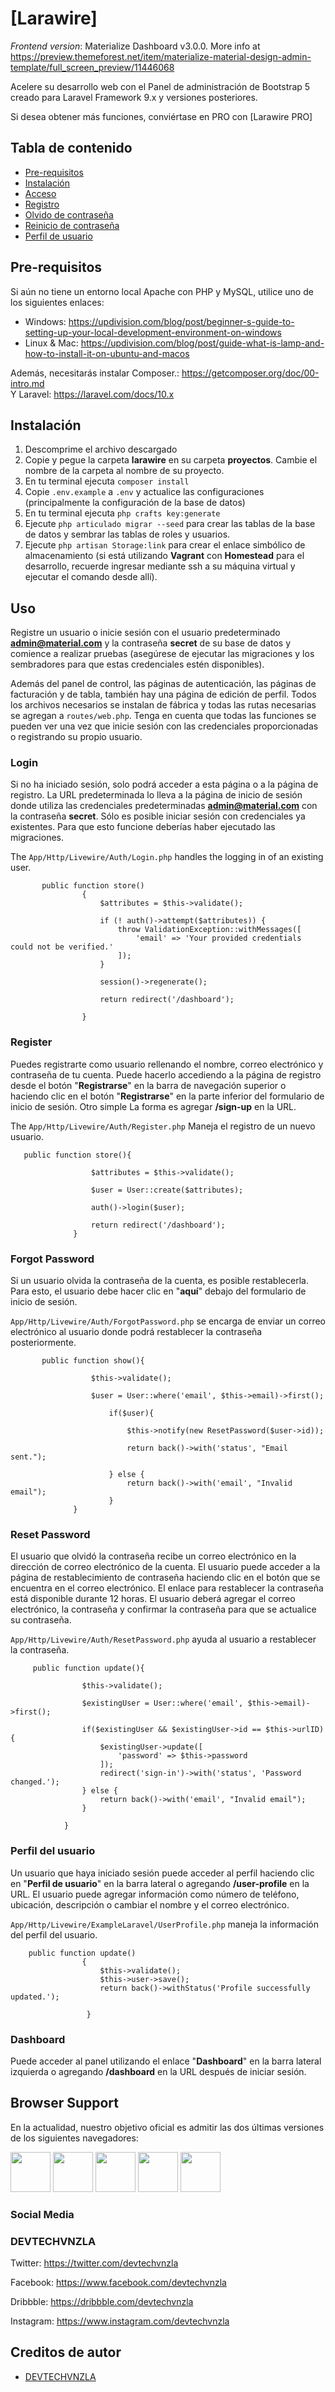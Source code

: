 # [Larawire]

*Frontend version*: Materialize Dashboard v3.0.0. More info at https://preview.themeforest.net/item/materialize-material-design-admin-template/full_screen_preview/11446068

Acelere su desarrollo web con el Panel de administración de Bootstrap 5 creado para Laravel Framework 9.x y versiones posteriores.

Si desea obtener más funciones, conviértase en PRO con [Larawire PRO]

## Tabla de contenido
* [Pre-requisitos](#pre-requisitos)
* [Instalación](#instalación)
* [Acceso](#login)
* [Registro](#register)
* [Olvido de contraseña](#forgot-password)
* [Reinicio de contraseña](#reset-password)
* [Perfil de usuario](#user-profile)

## Pre-requisitos

Si aún no tiene un entorno local Apache con PHP y MySQL, utilice uno de los siguientes enlaces:

 - Windows: https://updivision.com/blog/post/beginner-s-guide-to-setting-up-your-local-development-environment-on-windows
 - Linux & Mac: https://updivision.com/blog/post/guide-what-is-lamp-and-how-to-install-it-on-ubuntu-and-macos

Además, necesitarás instalar Composer.: https://getcomposer.org/doc/00-intro.md  
Y Laravel: https://laravel.com/docs/10.x

## Instalación
1. Descomprime el archivo descargado
2. Copie y pegue la carpeta **larawire** en su carpeta **proyectos**. Cambie el nombre de la carpeta al nombre de su proyecto.
3. En tu terminal ejecuta `composer install`
4. Copie `.env.example` a `.env` y actualice las configuraciones (principalmente la configuración de la base de datos)
5. En tu terminal ejecuta `php crafts key:generate`
6. Ejecute `php articulado migrar --seed` para crear las tablas de la base de datos y sembrar las tablas de roles y usuarios.
7. Ejecute `php artisan Storage:link` para crear el enlace simbólico de almacenamiento (si está utilizando **Vagrant** con **Homestead** para el desarrollo, recuerde ingresar mediante ssh a su máquina virtual y ejecutar el comando desde allí).


## Uso
Registre un usuario o inicie sesión con el usuario predeterminado **admin@material.com** y la contraseña **secret** de su base de datos y comience a realizar pruebas (asegúrese de ejecutar las migraciones y los sembradores para que estas credenciales estén disponibles).

Además del panel de control, las páginas de autenticación, las páginas de facturación y de tabla, también hay una página de edición de perfil. Todos los archivos necesarios se instalan de fábrica y todas las rutas necesarias se agregan a `routes/web.php`. Tenga en cuenta que todas las funciones se pueden ver una vez que inicie sesión con las credenciales proporcionadas o registrando su propio usuario.

### Login
Si no ha iniciado sesión, solo podrá acceder a esta página o a la página de registro. La URL predeterminada lo lleva a la página de inicio de sesión donde utiliza las credenciales predeterminadas **admin@material.com** con la contraseña **secret**. Sólo es posible iniciar sesión con credenciales ya existentes. Para que esto funcione deberías haber ejecutado las migraciones.

The `App/Http/Livewire/Auth/Login.php` handles the logging in of an existing user.

```
       public function store()
                {
                    $attributes = $this->validate();
            
                    if (! auth()->attempt($attributes)) {
                        throw ValidationException::withMessages([
                            'email' => 'Your provided credentials could not be verified.'
                        ]);
                    }
            
                    session()->regenerate();
            
                    return redirect('/dashboard');
            
                }
```

### Register
Puedes registrarte como usuario rellenando el nombre, correo electrónico y contraseña de tu cuenta. Puede hacerlo accediendo a la página de registro desde el botón "**Registrarse**" en la barra de navegación superior o haciendo clic en el botón "**Registrarse**" en la parte inferior del formulario de inicio de sesión. Otro simple La forma es agregar **/sign-up** en la URL.

The `App/Http/Livewire/Auth/Register.php` Maneja el registro de un nuevo usuario.

```
   public function store(){

                  $attributes = $this->validate();
          
                  $user = User::create($attributes);
          
                  auth()->login($user);
                  
                  return redirect('/dashboard');
              } 
```

### Forgot Password
Si un usuario olvida la contraseña de la cuenta, es posible restablecerla. Para esto, el usuario debe hacer clic en "**aquí**" debajo del formulario de inicio de sesión.

`App/Http/Livewire/Auth/ForgotPassword.php` se encarga de enviar un correo electrónico al usuario donde podrá restablecer la contraseña posteriormente.

```
       public function show(){
          
                  $this->validate();
          
                  $user = User::where('email', $this->email)->first();
          
                      if($user){
          
                          $this->notify(new ResetPassword($user->id));
          
                          return back()->with('status', "Email sent.");
          
                      } else {
                          return back()->with('email', "Invalid email");
                      }
              }
```

### Reset Password
El usuario que olvidó la contraseña recibe un correo electrónico en la dirección de correo electrónico de la cuenta. El usuario puede acceder a la página de restablecimiento de contraseña haciendo clic en el botón que se encuentra en el correo electrónico. El enlace para restablecer la contraseña está disponible durante 12 horas. El usuario deberá agregar el correo electrónico, la contraseña y confirmar la contraseña para que se actualice su contraseña.

`App/Http/Livewire/Auth/ResetPassword.php` ayuda al usuario a restablecer la contraseña.

```
     public function update(){
        
                $this->validate(); 
                  
                $existingUser = User::where('email', $this->email)->first();
        
                if($existingUser && $existingUser->id == $this->urlID) { 
                    $existingUser->update([
                        'password' => $this->password
                    ]);
                    redirect('sign-in')->with('status', 'Password changed.');
                } else {
                    return back()->with('email', "Invalid email");
                }
            
            }
```

### Perfil del usuario
Un usuario que haya iniciado sesión puede acceder al perfil haciendo clic en "**Perfil de usuario**" en la barra lateral o agregando **/user-profile** en la URL. El usuario puede agregar información como número de teléfono, ubicación, descripción o cambiar el nombre y el correo electrónico.

`App/Http/Livewire/ExampleLaravel/UserProfile.php` maneja la información del perfil del usuario.

```
    public function update()
                {
                    $this->validate();
                    $this->user->save();
                    return back()->withStatus('Profile successfully updated.');
                
                 }

```

### Dashboard
Puede acceder al panel utilizando el enlace "**Dashboard**" en la barra lateral izquierda o agregando **/dashboard** en la URL después de iniciar sesión.

## Browser Support
En la actualidad, nuestro objetivo oficial es admitir las dos últimas versiones de los siguientes navegadores:

<img src="https://s3.amazonaws.com/creativetim_bucket/github/browser/chrome.png" width="64" height="64"> <img src="https://s3.amazonaws.com/creativetim_bucket/github/browser/firefox.png" width="64" height="64"> <img src="https://s3.amazonaws.com/creativetim_bucket/github/browser/edge.png" width="64" height="64"> <img src="https://s3.amazonaws.com/creativetim_bucket/github/browser/safari.png" width="64" height="64"> <img src="https://s3.amazonaws.com/creativetim_bucket/github/browser/opera.png" width="64" height="64">

### Social Media

### DEVTECHVNZLA

Twitter: <https://twitter.com/devtechvnzla>

Facebook: <https://www.facebook.com/devtechvnzla>

Dribbble: <https://dribbble.com/devtechvnzla>

Instagram: <https://www.instagram.com/devtechvnzla>

## Creditos de autor

- [DEVTECHVNZLA](https://devtechvnzla.com/)
